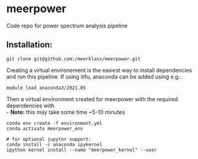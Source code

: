 # meerpower
Code repo for power spectrum analysis pipeline

## Installation:

``git clone git@github.com:/meerklass/meerpower.git``

Creating a virtual environement is the easiest way to install dependencies and run this pipeline. If using ilifu, anaconda can be added using e.g.:

``module load anaconda3/2021.05``

Then a virtual environment created for meerpower with the required dependencies with <br /> - **Note:** this may take some time ~5-10 minutes

```
conda env create -f environment.yml
conda activate meerpower_env

# for optional jupyter support:
conda install -c anaconda ipykernel
ipython kernel install --name "meerpower_kernel" --user
```
